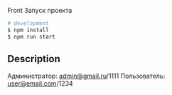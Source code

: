 Front
Запуск проекта 
```bash
# development
$ npm install
$ npm run start

```

## Description

Администратор: admin@gmail.ru/1111
Пользователь: user@email.com/1234
```


